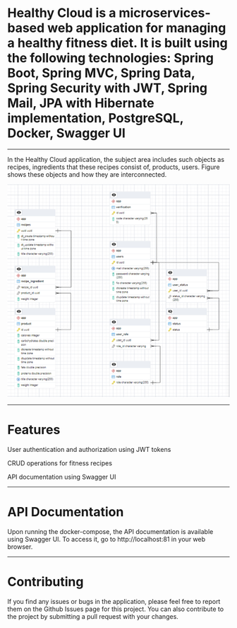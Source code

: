 # Healthy Cloud is a microservices-based web application for managing a healthy fitness diet. It is built using the following technologies: Spring Boot, Spring MVC, Spring Data, Spring Security with JWT, Spring Mail, JPA with Hibernate implementation, PostgreSQL, Docker, Swagger UI  
_____________________________________________________ 
 In the Healthy Cloud application, the subject area includes such objects as recipes, ingredients that these recipes consist of, products, users. Figure shows these objects and how they are interconnected.

![img.png](img.png)
_____________________________________________________

# Features

User authentication and authorization using JWT tokens

CRUD operations for fitness recipes 

API documentation using Swagger UI 

_____________________________________________________

# API Documentation

Upon running the docker-compose, the API documentation is available using Swagger UI. To access it, go to http://localhost:81 in your web browser.
_____________________________________________________

# Contributing

If you find any issues or bugs in the application, please feel free to report them on the Github Issues page for this project. You can also contribute to the project by submitting a pull request with your changes.
